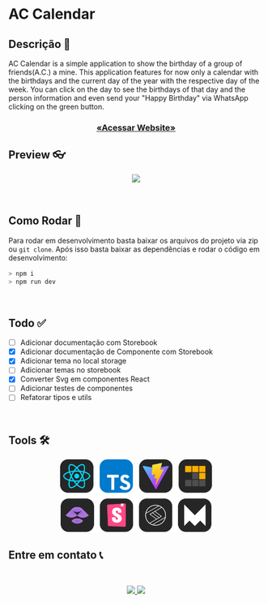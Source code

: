 # AC Calendar

## Descrição 📕

AC Calendar is a simple application to show the birthday of a group of friends(A.C.) a mine. This application features for now only a calendar with the birthdays and the current day of the year with the respective day of the week. You can click on the day to see the birthdays of that day and the person information and even send your "Happy Birthday" via WhatsApp clicking on the green button.

<h3 align="center">

<a href="ac-calendar.vercel.app" />

«Acessar Website»

</a>

</h3>

## Preview 👓

<p align="center">
<img src="./assets/Ac-Calendar-—-Mozilla-Firefox-2023-09-17-19-25-38.gif" width="650"/>
</p>

<br>

## Como Rodar 🚀

Para rodar em desenvolvimento basta baixar os arquivos do projeto via zip ou `git clone`. Após isso basta baixar as dependências e rodar o código em desenvolvimento:

```bash
> npm i
> npm run dev
```

<br>

## Todo ✅

-   [ ] Adicionar documentação com Storebook
-   [x] Adicionar documentação de Componente com Storebook
-   [x] Adicionar tema no local storage
-   [ ] Adicionar temas no storebook
-   [x] Converter Svg em componentes React
-   [ ] Adicionar testes de componentes
-   [ ] Refatorar tipos e utils

<br>

## Tools 🛠

<p align="center">
<img src="./assets/stack-items.svg" width="300"/>
</p>

## Entre em contato 📞

<br>

<p align="center">
<a href="https://www.linkedin.com/in/luis-felipe-vanin-martins-5a5b38215">
<img src="https://img.shields.io/badge/-LinkedIn-black.svg?style=for-the-badge&logo=linkedin&colorB=blue">
</a>
<a href="mailto:luisfvanin2@gmail.com">
<img src="https://img.shields.io/badge/Gmail:%20luisfvanin2@gmail.com-D14836?style=for-the-badge&logo=gmail&logoColor=white">
</a>
